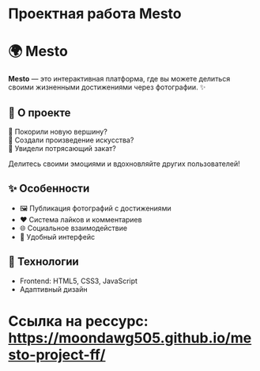 # Проектная работа Mesto

# 🌍 Mesto 

**Mesto** — это интерактивная платформа, где вы можете делиться своими жизненными достижениями через фотографии. ✨

## 📌 О проекте

🛫 Покорили новую вершину?  
🎨 Создали произведение искусства?  
🌅 Увидели потрясающий закат?  

Делитесь своими эмоциями и вдохновляйте других пользователей!

## ✨ Особенности

- 🖼️ Публикация фотографий с достижениями
- ❤️ Система лайков и комментариев
- 🌐 Социальное взаимодействие
- 📱 Удобный интерфейс

## 🚀 Технологии

- Frontend: HTML5, CSS3, JavaScript
- Адаптивный дизайн

# Ссылка на рессурс: https://moondawg505.github.io/mesto-project-ff/
